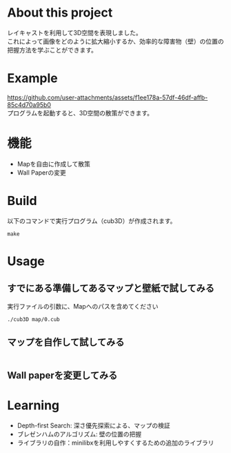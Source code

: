 # About this project
レイキャストを利用して3D空間を表現しました。  
これによって画像をどのように拡大縮小するか、効率的な障害物（壁）の位置の把握方法を学ぶことができます。  

# Example
https://github.com/user-attachments/assets/f1ee178a-57df-46df-affb-85c4d70a95b0  
プログラムを起動すると、3D空間の散策ができます。  

# 機能
- Mapを自由に作成して散策
- Wall Paperの変更  

# Build
以下のコマンドで実行プログラム（cub3D）が作成されます。  
```
make
```

# Usage
## すでにある準備してあるマップと壁紙で試してみる
実行ファイルの引数に、Mapへのパスを含めてください
```example
./cub3D map/0.cub
```

## マップを自作して試してみる
```
```

## Wall paperを変更してみる


# Learning
- Depth-first Search: 深さ優先探索による、マップの検証
- ブレゼンハムのアルゴリズム: 壁の位置の把握
- ライブラリの自作：minilibxを利用しやすくするための追加のライブラリ
